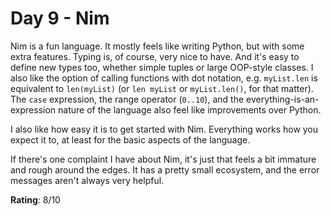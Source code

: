 # Day 9 - Nim
Nim is a fun language. It mostly feels like writing Python, but with some extra features. Typing is, of course, very nice to have. And it's easy to define new types too, whether simple tuples or large OOP-style classes. I also like the option of calling functions with dot notation, e.g. `myList.len` is equivalent to `len(myList)` (or `len myList` or `myList.len()`, for that matter). The `case` expression, the range operator (`0..10`), and the everything-is-an-expression nature of the language also feel like improvements over Python.

I also like how easy it is to get started with Nim. Everything works how you expect it to, at least for the basic aspects of the language. 

If there's one complaint I have about Nim, it's just that feels a bit immature and rough around the edges. It has a pretty small ecosystem, and the error messages aren't always very helpful.

**Rating**: 8/10